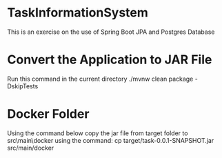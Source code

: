 # TaskInformationSystem
This is an exercise on the use of Spring Boot JPA and Postgres Database

# Convert the Application to JAR File
  Run this command in the current directory
  ./mvnw clean package -DskipTests
  
# Docker Folder
Using the command below copy the jar file from target folder to src\main\docker using the command:
cp target/task-0.0.1-SNAPSHOT.jar src/main/docker

